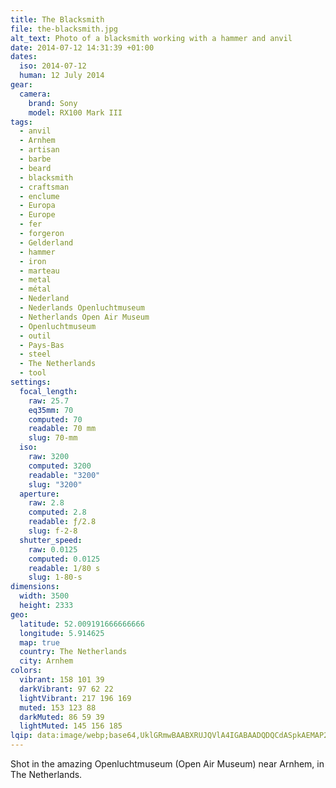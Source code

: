 ```yaml
---
title: The Blacksmith
file: the-blacksmith.jpg
alt_text: Photo of a blacksmith working with a hammer and anvil
date: 2014-07-12 14:31:39 +01:00
dates:
  iso: 2014-07-12
  human: 12 July 2014
gear:
  camera:
    brand: Sony
    model: RX100 Mark III
tags:
  - anvil
  - Arnhem
  - artisan
  - barbe
  - beard
  - blacksmith
  - craftsman
  - enclume
  - Europa
  - Europe
  - fer
  - forgeron
  - Gelderland
  - hammer
  - iron
  - marteau
  - metal
  - métal
  - Nederland
  - Nederlands Openluchtmuseum
  - Netherlands Open Air Museum
  - Openluchtmuseum
  - outil
  - Pays-Bas
  - steel
  - The Netherlands
  - tool
settings:
  focal_length:
    raw: 25.7
    eq35mm: 70
    computed: 70
    readable: 70 mm
    slug: 70-mm
  iso:
    raw: 3200
    computed: 3200
    readable: "3200"
    slug: "3200"
  aperture:
    raw: 2.8
    computed: 2.8
    readable: ƒ/2.8
    slug: f-2-8
  shutter_speed:
    raw: 0.0125
    computed: 0.0125
    readable: 1/80 s
    slug: 1-80-s
dimensions:
  width: 3500
  height: 2333
geo:
  latitude: 52.009191666666666
  longitude: 5.914625
  map: true
  country: The Netherlands
  city: Arnhem
colors:
  vibrant: 158 101 39
  darkVibrant: 97 62 22
  lightVibrant: 217 196 169
  muted: 153 123 88
  darkMuted: 86 59 39
  lightMuted: 145 156 185
lqip: data:image/webp;base64,UklGRmwBAABXRUJQVlA4IGABAADQDQCdASpkAEMAP22iwVi0rCeqNRQ6ApAtiWUAz2krHxUMU5VDlhTl2Y0yY+Q9uIHE/pxMa1adcduSvT1C9CEBNLSJoxL0ELFS+y0vzuSiTViLoRJMt4mt5ININX82aAECgWs9dUCOS7BOvqlmFrxFd6IgQinsAAD+5EYVWzCZrKnxe31ntWFnf+BUyiyCtca/mQux8AtfNxtoTduxtenV4+4694c66Mpz6OnIDbWuKZN5VCAOZLZC95gzzbJfsZPqACzir79FfhFbuiijXJY1e2r+WckI7nLAMIbY7/Ox2stOKbw2rvae7OcSILUVVxdwa1/BkID38bdh5HjbI22h7y1DeIRDGDUQ+2Ts0XvipKsdQ988iZzEr47HmbV5O+ZsMBX7dSndLvdu/h0VHAFZ0tytNrV+1e9Q8f33RHSN7rdA4DqqWipvWCdTvAWl786gc5Gn2efE7FgG0WxwAAAA
---
```


Shot in the amazing Openluchtmuseum (Open Air Museum) near Arnhem, in The Netherlands.
